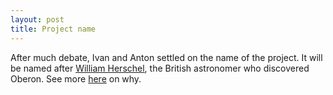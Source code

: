 ```yaml
---
layout: post
title: Project name
---
```

After much debate, Ivan and Anton settled on the name of the project\. It will be named after [William Herschel](https://en.wikipedia.org/wiki/William_Herschel), the British astronomer who discovered Oberon\. See more [here](/About/) on why\.

